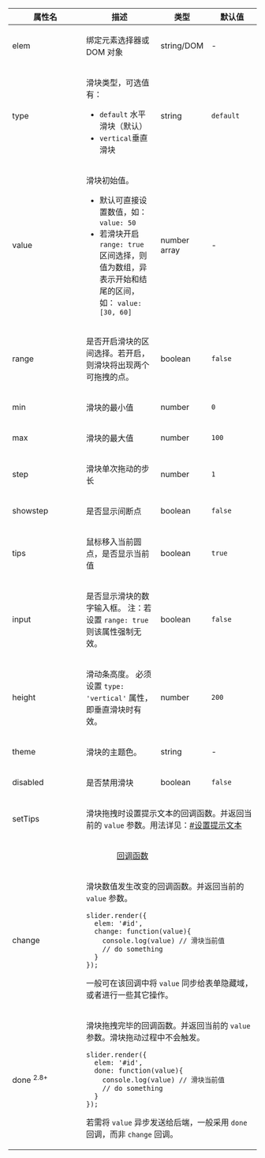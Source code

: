 <table class="layui-table">
  <colgroup>
    <col width="150">
    <col>
    <col width="100">
    <col width="100">
  </colgroup>
  <thead>
    <tr>
      <th>属性名</th>
      <th>描述</th>
      <th>类型</th>
      <th>默认值</th>
    </tr> 
  </thead>
  <tbody>
    <tr>
<td>elem</td>
<td>
  
绑定元素选择器或 DOM 对象

</td>
<td>string/DOM</td>
<td>-</tr>
    <tr>
<td>type</td>
<td>
  
滑块类型，可选值有：

- `default` 水平滑块（默认）
- `vertical`垂直滑块

</td>
<td>string</td>
<td>

`default`

</td>
    </tr>
    <tr>
<td>value</td>
<td>
  
滑块初始值。

- 默认可直接设置数值，如： `value: 50`
- 若滑块开启 `range: true` 区间选择，则值为数组，异表示开始和结尾的区间，如： `value: [30, 60]`

</td>
<td>number<br>array</td>
<td>-</td>
    </tr>
    <tr>
<td>range</td>
<td>
  
是否开启滑块的区间选择。若开启，则滑块将出现两个可拖拽的点。

</td>
<td>boolean</td>
<td>

`false`

</td>
    </tr>
    <tr>
<td>min</td>
<td>
  
滑块的最小值

</td>
<td>number</td>
<td>

`0`

</td>
    </tr>
    <tr>
<td>max</td>
<td>
  
滑块的最大值

</td>
<td>number</td>
<td>

`100`

</td>
    </tr>
    <tr>
<td>step</td>
<td>
  
滑块单次拖动的步长

</td>
<td>number</td>
<td>

`1`

</td>
    </tr>
    <tr>
<td>showstep</td>
<td>
  
是否显示间断点

</td>
<td>boolean</td>
<td>

`false`

</td>
    </tr>
    <tr>
<td>tips</td>
<td>
  
鼠标移入当前圆点，是否显示当前值

</td>
<td>boolean</td>
<td>

`true`

</td>
    </tr>
    <tr>
<td>input</td>
<td>
  
是否显示滑块的数字输入框。 注：若设置 `range: true` 则该属性强制无效。

</td>
<td>boolean</td>
<td>

`false`

</td>
    </tr>
    <tr>
<td>height</td>
<td>
  
滑动条高度。 必须设置 `type: 'vertical'` 属性，即垂直滑块时有效。

</td>
<td>number</td>
<td>

`200`

</td>
    </tr>
    <tr>
<td>theme</td>
<td>
  
滑块的主题色。

</td>
<td>string</td>
<td>-</td>
    </tr>
    <tr>
<td>disabled</td>
<td>
  
是否禁用滑块

</td>
<td>boolean</td>
<td>

`false`

</td>
    </tr>
    <tr>
<td>setTips</td>
<td colspan="3">
  
滑块拖拽时设置提示文本的回调函数。并返回当前的 `value` 参数。用法详见：[#设置提示文本](#demo-setTips)

</td>
    </tr>
    <tr>
<td colspan="4" style="text-align: center"> 


<div id="options.callback" class="ws-anchor" style="pointer-events: auto;">

[回调函数](#options.callback)

</div>

</td>
    </tr>
    <tr>
<td>change</td>
<td colspan="3">
  
滑块数值发生改变的回调函数。并返回当前的 `value` 参数。

```
slider.render({
  elem: '#id',
  change: function(value){
    console.log(value) // 滑块当前值
    // do something
  }
});
```

一般可在该回调中将 `value` 同步给表单隐藏域，或者进行一些其它操作。

</td>
    </tr>
    <tr>
<td>done <sup>2.8+</sup></td>
<td colspan="3">
  
滑块拖拽完毕的回调函数。并返回当前的 `value` 参数。滑块拖动过程中不会触发。

```
slider.render({
  elem: '#id',
  done: function(value){
    console.log(value) // 滑块当前值
    // do something
  }
});
```

若需将 `value` 异步发送给后端，一般采用 `done` 回调，而非 `change` 回调。

</td>
    </tr>
  </tbody>
</table>